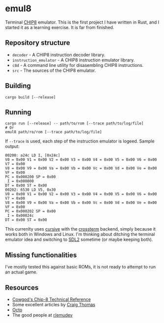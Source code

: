 # emul8

Terminal [CHIP8](https://en.wikipedia.org/wiki/CHIP-8) emulator. This is the first project I have written in Rust, and I started it as a learning exercise. It is far from finished.

## Repository structure

* `decoder` - A CHIP8 instruction decoder library.
* `instruction_emulator` - A CHIP8 instruction emulator library.
* `c8d` - A command line utility for disasembling CHIP8 instructions.
* `src` - The sources of the CHIP8 emulator.

## Building

```console
cargo build [--release]
```

## Running

```console
cargo run [--release] -- path/to/rom [--trace path/to/log/file]
# Or
emul8 path/ro/rom [--trace path/to/log/file]
```

If `--trace` is used, each step of the instruction emulator is logeed. Sample output:

```text
00200: a24c LD I, [0x24c]
V0 = 0x00 V1 = 0x00 V2 = 0x00 V3 = 0x00 V4 = 0x00 V5 = 0x00 V6 = 0x00 V7 = 0x00
V8 = 0x00 V9 = 0x00 Va = 0x00 Vb = 0x00 Vc = 0x00 Vd = 0x00 Ve = 0x00 VF = 0x00
PC = 0x000200 SP = 0x00
 I = 0x000000
DT = 0x00 ST = 0x00
00202: 6530 LD V5, 0x30
V0 = 0x00 V1 = 0x00 V2 = 0x00 V3 = 0x00 V4 = 0x00 V5 = 0x00 V6 = 0x00 V7 = 0x00
V8 = 0x00 V9 = 0x00 Va = 0x00 Vb = 0x00 Vc = 0x00 Vd = 0x00 Ve = 0x00 VF = 0x00
PC = 0x000202 SP = 0x00
 I = 0x00024c
DT = 0x00 ST = 0x00
```

This currenlty uses [cursive](https://github.com/gyscos/cursive) with the [crossterm](https://github.com/crossterm-rs/crossterm) backend, simply because it works both in Windows and Linux. I'm thinking about ditching the terminal emulator idea and switching to [SDL2](https://crates.io/crates/sdl2) sometime (or maybe keeping both).

## Missing functionalities

I've mostly tested this against basic ROMs, it is not ready to attempt to run an actual game.

## Resources

* [Cowgod's Chip-8 Technical Reference](http://devernay.free.fr/hacks/chip8/C8TECH10.HTM)
* Some excellent articles by [Craig Thomas](http://craigthomas.ca/tag/chip8.html)
* [Octo](https://github.com/JohnEarnest/Octo)
* The good people at [r/emudev](https://www.reddit.com/r/EmuDev)
